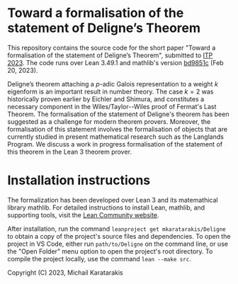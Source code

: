 # Toward a formalisation of the statement of Deligne’s Theorem

This repository contains the source code for the short paper "Toward a formalisation of the statement of
Deligne’s Theorem", submitted to [ITP 2023](https://mizar.uwb.edu.pl/ITP2023/). The code runs over Lean 3.49.1 and mathlib's version [bd9851c](https://github.com/leanprover-community/mathlib) (Feb 20, 2023).

Deligne’s theorem attaching a $p$-adic Galois representation to a weight $k$ eigenform 
is an important result in number theory. The case $k=2$ was historically proven earlier 
by Eichler and Shimura, and constitutes a necessary component in the Wiles/Taylor--Wiles 
proof of Fermat's Last Theorem. The formalisation of the statement of Deligne's theorem 
has been suggested as a challenge for modern theorem provers. Moreover, the formalisation 
of this statement involves the formalisation of objects that are currently studied in 
present mathematical research such as the Langlands Program. We discuss a work in progress 
formalisation of the statement of this theorem in the Lean 3 theorem prover.

# Installation instructions

The formalization has been developed over Lean 3 and its matemathical library mathlib. For detailed instructions to install Lean, mathlib, and supporting tools, visit the [Lean Community website](https://leanprover-community.github.io/get_started.html).

After installation, run the command `leanproject get mkaratarakis/Deligne` to obtain a copy of the project's source files and dependencies. To open the project in VS Code, either run `path/to/Deligne` on the command line, or use the "Open Folder" menu option to open the project's root directory. To compile the project locally, use the command `lean --make src`.

Copyright (C) 2023, Michail Karatarakis
